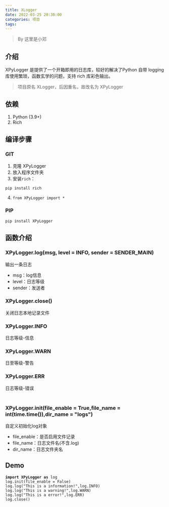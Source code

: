 ```yaml
---
title: XLogger
date: 2022-03-25 20:30:00
categories: 项目
tags:
---
```


<!-- wp:quote -->
<blockquote class="wp-block-quote"><p>By 这里是小邓</p></blockquote>
<!-- /wp:quote -->

<!-- wp:heading -->
<h2><a href="https://gitee.com/This-is-XiaoDeng/xpy-logger#%E4%BB%8B%E7%BB%8D"></a>介绍</h2>
<!-- /wp:heading -->

<!-- wp:paragraph -->
<p>XPyLogger 是提供了一个开箱即用的日志库，较好的解决了Python 自带 logging 库使用繁琐，函数玄学的问题，支持 rich 库彩色输出。</p>
<!-- /wp:paragraph -->

<!-- wp:quote -->
<blockquote class="wp-block-quote"><p>项目原名 XLogger，后因重名，故改名为 XPyLogger</p></blockquote>
<!-- /wp:quote -->

<!-- wp:heading -->
<h2><a href="https://gitee.com/This-is-XiaoDeng/xpy-logger#%E4%BE%9D%E8%B5%96"></a>依赖</h2>
<!-- /wp:heading -->

<!-- wp:list {"ordered":true} -->
<ol><li>Python (3.9+)</li><li>Rich</li></ol>
<!-- /wp:list -->

<!-- wp:heading -->
<h2><a href="https://gitee.com/This-is-XiaoDeng/xpy-logger#%E7%BC%96%E8%AF%91%E6%AD%A5%E9%AA%A4"></a>编译步骤</h2>
<!-- /wp:heading -->

<!-- wp:heading {"level":3} -->
<h3><a href="https://gitee.com/This-is-XiaoDeng/xpy-logger#git"></a>GIT</h3>
<!-- /wp:heading -->

<!-- wp:list {"ordered":true} -->
<ol><li>克隆 XPyLogger</li><li>放入程序文件夹</li><li>安装<code>rich</code>：</li></ol>
<!-- /wp:list -->

<!-- wp:code -->
<pre class="wp-block-code"><code>pip install rich</code></pre>
<!-- /wp:code -->

<!-- wp:list {"ordered":true,"start":4} -->
<ol start="4"><li><code>from XPyLogger import *</code></li></ol>
<!-- /wp:list -->

<!-- wp:heading {"level":3} -->
<h3><a href="https://gitee.com/This-is-XiaoDeng/xpy-logger#pip"></a>PIP</h3>
<!-- /wp:heading -->

<!-- wp:code -->
<pre class="wp-block-code"><code>pip install XPyLogger</code></pre>
<!-- /wp:code -->

<!-- wp:heading -->
<h2><a href="https://gitee.com/This-is-XiaoDeng/xpy-logger#%E5%87%BD%E6%95%B0%E4%BB%8B%E7%BB%8D"></a>函数介绍</h2>
<!-- /wp:heading -->

<!-- wp:heading {"level":3} -->
<h3><a href="https://gitee.com/This-is-XiaoDeng/xpy-logger#xpyloggerlogmsg-level--info-sender--sender_main"></a>XPyLogger.log(msg, level = INFO, sender = SENDER_MAIN)</h3>
<!-- /wp:heading -->

<!-- wp:paragraph -->
<p>输出一条日志</p>
<!-- /wp:paragraph -->

<!-- wp:list -->
<ul><li>msg：log信息</li><li>level：日志等级</li><li>sender：发送者</li></ul>
<!-- /wp:list -->

<!-- wp:heading {"level":3} -->
<h3><a href="https://gitee.com/This-is-XiaoDeng/xpy-logger#xpyloggerclose"></a>XPyLogger.close()</h3>
<!-- /wp:heading -->

<!-- wp:paragraph -->
<p>关闭日志本地记录文件</p>
<!-- /wp:paragraph -->

<!-- wp:heading {"level":3} -->
<h3><a href="https://gitee.com/This-is-XiaoDeng/xpy-logger#xpyloggerinfo"></a>XPyLogger.INFO</h3>
<!-- /wp:heading -->

<!-- wp:paragraph -->
<p>日志等级-信息</p>
<!-- /wp:paragraph -->

<!-- wp:heading {"level":3} -->
<h3><a href="https://gitee.com/This-is-XiaoDeng/xpy-logger#xpyloggerwarn"></a>XPyLogger.WARN</h3>
<!-- /wp:heading -->

<!-- wp:paragraph -->
<p>日至等级-警告</p>
<!-- /wp:paragraph -->

<!-- wp:heading {"level":3} -->
<h3><a href="https://gitee.com/This-is-XiaoDeng/xpy-logger#xpyloggererr"></a>XPyLogger.ERR</h3>
<!-- /wp:heading -->

<!-- wp:paragraph -->
<p>日志等级-错误</p>
<!-- /wp:paragraph -->

<!-- wp:heading {"level":3} -->
<h3><br>XPyLogger.init(file_enable = True,file_name = int(time.time()),dir_name = "logs")</h3>
<!-- /wp:heading -->

<!-- wp:paragraph -->
<p>自定义初始化log对象</p>
<!-- /wp:paragraph -->

<!-- wp:list -->
<ul><li>file_enable：是否启用文件记录</li><li>file_name：日志文件名(不含.log)</li><li>dir_name：日志文件夹名</li></ul>
<!-- /wp:list -->

<!-- wp:heading -->
<h2><a href="https://gitee.com/This-is-XiaoDeng/xpy-logger#demo"></a>Demo</h2>
<!-- /wp:heading -->

<!-- wp:code -->
<pre class="wp-block-code"><code><strong>import</strong> <strong>XPyLogger</strong> <strong>as</strong> log
log.init(file_enable = False)
log.log("This is a information!",log.INFO)
log.log("This is a warning!",log.WARN)
log.log("This is a error!",log.ERR)
log.close()</code></pre>
<!-- /wp:code -->
